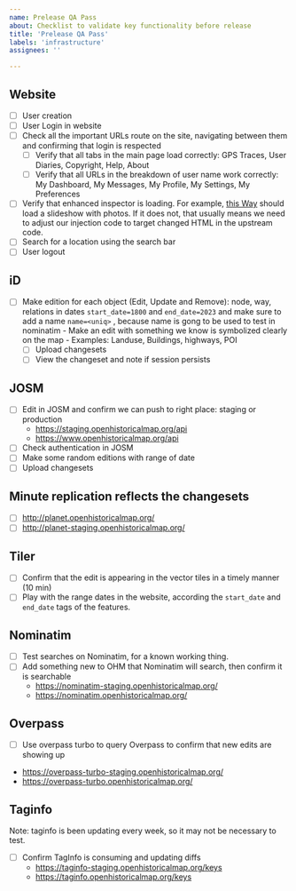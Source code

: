 ```yaml
---
name: Prelease QA Pass
about: Checklist to validate key functionality before release
title: 'Prelease QA Pass'
labels: 'infrastructure'
assignees: ''

---
```


## Website
- [ ] User creation
- [ ] User Login in website
- [ ] Check all the important URLs route on the site, navigating between them and confirming that login is respected
    - [ ] Verify that all tabs in the main page load correctly: GPS Traces, User Diaries, Copyright, Help, About
    - [ ] Verify that all URLs in the breakdown of user name work correctly: My Dashboard, My Messages, My Profile, My Settings, My Preferences
- [ ] Verify that enhanced inspector is loading. For example, [this Way](https://www.openhistoricalmap.org/way/198636092#map=20/37.90452/-122.55273&layers=OD&date=1923-01-01&daterange=1923-01-01,2023-12-31) should load a slideshow with photos. If it does not, that usually means we need to adjust our injection code to target changed HTML in the upstream code.
- [ ] Search for a location using the search bar
- [ ] User logout

## iD

 - [ ] Make edition for each object (Edit, Update and Remove): node, way, relations in  dates `start_date=1800`  and  `end_date=2023` and make sure to add a name `name=<uniq>` , because name is gong to be used to test in nominatim
        - Make an edit with something we know is symbolized clearly on the map
        - Examples: Landuse, Buildings, highways, POI
    - [ ] Upload changesets
    - [ ] View the changeset and note if session persists

## JOSM
- [ ]  Edit in JOSM and confirm we can push to right place: staging or production
     - https://staging.openhistoricalmap.org/api
     - https://www.openhistoricalmap.org/api
- [ ] Check authentication in JOSM
- [ ] Make some random editions with range of date
- [ ] Upload changesets

## Minute replication reflects  the changesets
- [ ] http://planet.openhistoricalmap.org/
- [ ] http://planet-staging.openhistoricalmap.org/

## Tiler
- [ ] Confirm that the edit is appearing in the vector tiles in a timely manner (10 min)
- [ ] Play with the range dates in the website, according the `start_date`  and  `end_date` tags of the features.

## Nominatim
- [ ]  Test searches on Nominatim, for a known working thing. 
- [ ] Add something new to OHM that Nominatim will search, then confirm it is searchable
   - https://nominatim-staging.openhistoricalmap.org/
   - https://nominatim.openhistoricalmap.org/

## Overpass
 - [ ]  Use overpass turbo to query Overpass to confirm that new edits are showing up
   - https://overpass-turbo-staging.openhistoricalmap.org/
   - https://overpass-turbo.openhistoricalmap.org/
    
## Taginfo

Note: taginfo is been updating every week, so it may not be necessary to test.

- [ ]  Confirm TagInfo is consuming and updating diffs
    - https://taginfo-staging.openhistoricalmap.org/keys
    - https://taginfo.openhistoricalmap.org/keys
